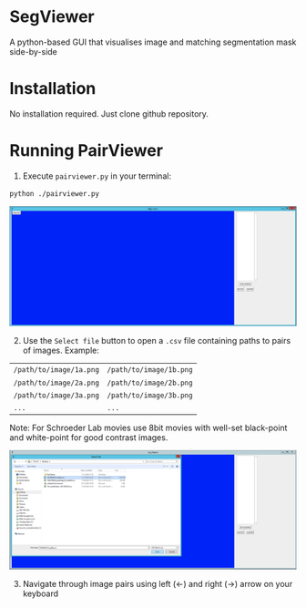 # SegViewer
A python-based GUI that visualises image and matching segmentation mask side-by-side

# Installation
No installation required. Just clone github repository.

# Running PairViewer
1. Execute `pairviewer.py` in your terminal:

```bash
python ./pairviewer.py
```

![Alt text](./images/1.png "Start-up screen")

2. Use the `Select file` button to open a `.csv` file containing paths to pairs of images. Example:

|                        |                        |
|----------------------- | -----------------------|
|`/path/to/image/1a.png` | `/path/to/image/1b.png`|
|`/path/to/image/2a.png` | `/path/to/image/2b.png`|
|`/path/to/image/3a.png` | `/path/to/image/3b.png`|
|`...`                   | `...`                  |

Note: For Schroeder Lab movies use 8bit movies with well-set black-point and white-point for good contrast
images.

![Alt text](./images/2.png "Start-up screen")

3. Navigate through image pairs using left (&#8592;) and right (&#8594;) arrow on your keyboard
